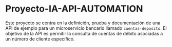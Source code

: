 # Proyecto-IA-API-AUTOMATION
Este proyecto se centra en la definición, prueba y documentación de una API de ejemplo para un microservicio bancario llamado `cuentas-deposito`. El objetivo de la API es permitir la consulta de cuentas de débito asociadas a un número de cliente específico.
